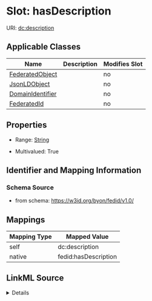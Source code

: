 

# Slot: hasDescription

URI: [dc:description](http://purl.org/dc/elements/1.1/description)



<!-- no inheritance hierarchy -->





## Applicable Classes

| Name | Description | Modifies Slot |
| --- | --- | --- |
| [FederatedObject](FederatedObject.md) |  |  no  |
| [JsonLDObject](JsonLDObject.md) |  |  no  |
| [DomainIdentifier](DomainIdentifier.md) |  |  no  |
| [FederatedId](FederatedId.md) |  |  no  |







## Properties

* Range: [String](String.md)

* Multivalued: True





## Identifier and Mapping Information







### Schema Source


* from schema: https://w3id.org/byon/fedid/v1.0/




## Mappings

| Mapping Type | Mapped Value |
| ---  | ---  |
| self | dc:description |
| native | fedid:hasDescription |




## LinkML Source

<details>
```yaml
name: hasDescription
from_schema: https://w3id.org/byon/fedid/v1.0/
rank: 1000
slot_uri: dc:description
alias: hasDescription
domain_of:
- JsonLDObject
range: string
multivalued: true

```
</details>